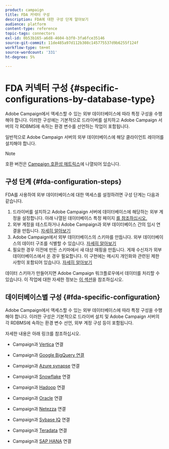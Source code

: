 ```yaml
---
product: campaign
title: FDA 커넥터 구성
description: FDA에 대한 구성 단계 알아보기
audience: platform
content-type: reference
topic-tags: connectors
exl-id: 0b53b165-a6d8-4604-b3f0-3fa6fce35146
source-git-commit: 11de485a97d112b308c145775537d9b6255f124f
workflow-type: tm+mt
source-wordcount: '331'
ht-degree: 5%

---
```


# FDA 커넥터 구성 {#specific-configurations-by-database-type}

Adobe Campaign에서 액세스할 수 있는 외부 데이터베이스에 따라 특정 구성을 수행해야 합니다. 이러한 구성에는 기본적으로 드라이버를 설치하고 Adobe Campaign 서버의 각 RDBMS에 속하는 환경 변수를 선언하는 작업이 포함됩니다.

일반적으로 Adobe Campaign 서버의 외부 데이터베이스에 해당 클라이언트 레이어를 설치해야 합니다.

>[!NOTE]
>
>호환 버전은 [Campaign 호환성 매트릭스](../../rn/using/compatibility-matrix.md#FederatedDataAccessFDA)에 나열되어 있습니다.


## 구성 단계 {#fda-configuration-steps}

FDA를 사용하여 외부 데이터베이스에 대한 액세스를 설정하려면 구성 단계는 다음과 같습니다.

1. 드라이버를 설치하고 Adobe Campaign 서버에 데이터베이스에 해당하는 외부 계정을 설정합니다. 아래 나열된 데이터베이스 특정 페이지 [를 참조하십시오.](#fda-specific-configuration)
1. 외부 계정을 테스트하거나 Adobe Campaign과 외부 데이터베이스 간의 임시 연결을 만듭니다. [자세히 알아보기](../../installation/using/connecting-to-database.md)
1. Adobe Campaign에서 외부 데이터베이스의 스키마를 만듭니다. 외부 데이터베이스의 데이터 구조를 식별할 수 있습니다. [자세히 알아보기](../../installation/using/creating-data-schema.md)
1. 필요한 경우 이전에 만든 스키마에서 새 대상 매핑을 만듭니다. 게재 수신자가 외부 데이터베이스에서 온 경우 필요합니다. 이 구현에는 메시지 개인화와 관련된 제한 사항이 포함되어 있습니다. [자세히 알아보기](../../installation/using/defining-data-mapping.md)

데이터 스키마가 만들어지면 Adobe Campaign 워크플로우에서 데이터를 처리할 수 있습니다. 이 작업에 대한 자세한 정보는 [이 섹션](../../workflow/using/accessing-an-external-database--fda-.md)을 참조하십시오.

## 데이터베이스별 구성 {#fda-specific-configuration}

Adobe Campaign에서 액세스할 수 있는 외부 데이터베이스에 따라 특정 구성을 수행해야 합니다. 이러한 구성은 기본적으로 드라이버 설치 및 Adobe Campaign 서버의 각 RDBMS에 속하는 환경 변수 선언, 외부 계정 구성 등이 포함됩니다.

자세한 내용은 아래 링크를 참조하십시오.

* Campaign과 [Vertica](../../installation/using/configure-fda-vertica.md) 연결

* Campaign과 [Google BigQuery 연결](../../installation/using/configure-fda-google-big-query.md)

* Campaign과 [Azure synapse](../../installation/using/configure-fda-synapse.md) 연결

* Campaign과 [Snowflake](../../installation/using/configure-fda-snowflake.md) 연결

* Campaign과 [Hadoop](../../installation/using/configure-fda-hadoop.md) 연결

* Campaign과 [Oracle](../../installation/using/configure-fda-oracle.md) 연결

* Campaign과 [Netezza](../../installation/using/configure-fda-netezza.md) 연결

* Campaign과 [Sybase IQ](../../installation/using/configure-fda-sybase.md) 연결

* Campaign과 [Teradata](../../installation/using/configure-fda-teradata.md) 연결

* Campaign과 [SAP HANA](../../installation/using/configure-fda-sap-hana.md) 연결
